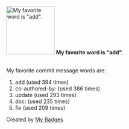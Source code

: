 <img src="https://my-badges.github.io/my-badges/favorite-word.png" alt="My favorite word is &quot;add&quot;." title="My favorite word is &quot;add&quot;." width="128">
<strong>My favorite word is &quot;add&quot;.</strong>
<br><br>

My favorite commit message words are:

1. add (used 394 times)
2. co-authored-by: (used 386 times)
3. update (used 293 times)
4. doc: (used 235 times)
5. fix (used 209 times)


Created by <a href="https://github.com/my-badges/my-badges">My Badges</a>